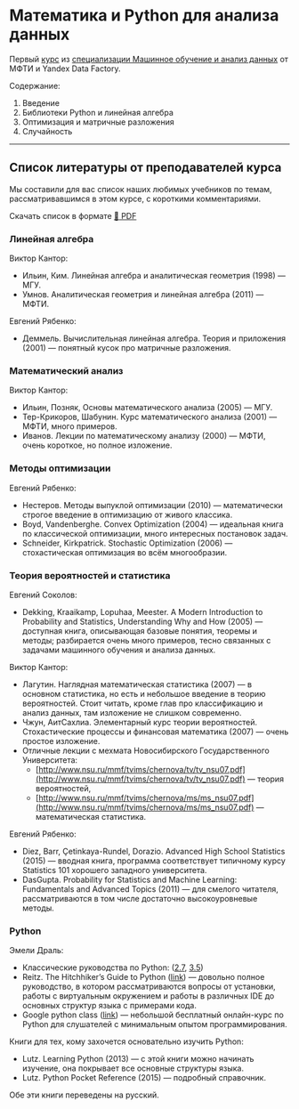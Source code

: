 # Математика и Python для анализа данных

Первый [курс](https://www.coursera.org/learn/mathematics-and-python/) из [специализации Машинное обучение и анализ данных](https://www.coursera.org/specializations/mashinnoye-obucheniye) от МФТИ и Yandex Data Factory.

Содержание:

1. Введение
2. Библиотеки Python и линейная алгебра
3. Оптимизация и матричные разложения
4. Случайность

-------

## Список литературы от преподавателей курса

Мы составили для вас список наших любимых учебников по темам, рассматривавшимся в этом курсе, с короткими комментариями. 

Скачать список в формате [:ledger: PDF](https://github.com/SeniorCat/coursera/blob/master/1-mathematics%20and%20python/recommendations.pdf)

### Линейная алгебра

Виктор Кантор:

* Ильин, Ким. Линейная алгебра и аналитическая геометрия (1998) — МГУ.
* Умнов. Аналитическая геометрия и линейная алгебра (2011) — МФТИ.

Евгений Рябенко:

* Деммель. Вычислительная линейная алгебра. Теория и приложения (2001) — понятный кусок про матричные разложения.

### Математический анализ

Виктор Кантор:

* Ильин, Позняк, Основы математического анализа (2005) — МГУ.
* Тер-Крикоров, Шабунин. Курс математического анализа (2001) — МФТИ, много примеров.
* Иванов. Лекции по математическому анализу (2000) — МФТИ, очень короткое, но полное изложение.

### Методы оптимизации

Евгений Рябенко:

* Нестеров. Методы выпуклой оптимизации (2010) — математически строгое введение в оптимизацию от живого классика.
* Boyd, Vandenberghe. Convex Optimization (2004) — идеальная книга по классической оптимизации, много интересных постановок задач.
* Schneider, Kirkpatrick. Stochastic Optimization (2006) — стохастическая оптимизация во всём многообразии.

### Теория вероятностей и статистика

Евгений Соколов:

* Dekking, Kraaikamp, Lopuhaa, Meester. A Modern Introduction to Probability and Statistics, Understanding Why and How (2005) — доступная книга, описывающая базовые понятия, теоремы и методы; разбирается очень много примеров, тесно связанных с задачами машинного обучения и анализа данных.

Виктор Кантор:

* Лагутин. Наглядная математическая статистика (2007) — в основном статистика, но есть и небольшое введение в теорию вероятностей. Стоит читать, кроме глав про классификацию и анализ данных, там изложение не слишком современно.
* Чжун, АитСахлиа. Элементарный курс теории вероятностей. Стохастические процессы и финансовая математика (2007) — очень простое изложение.
* Отличные лекции с мехмата Новосибирского Государственного Университета: 
	* [http://www.nsu.ru/mmf/tvims/chernova/tv/tv_nsu07.pdf](http://www.nsu.ru/mmf/tvims/chernova/tv/tv_nsu07.pdf) — теория вероятностей, 
	* [http://www.nsu.ru/mmf/tvims/chernova/ms/ms_nsu07.pdf](http://www.nsu.ru/mmf/tvims/chernova/ms/ms_nsu07.pdf) — математическая статистика.

Евгений Рябенко:

* Diez, Barr, Çetinkaya-Rundel, Dorazio. Advanced High School Statistics (2015) — вводная книга, программа соответствует типичному курсу Statistics 101 хорошего западного университета.
* DasGupta. Probability for Statistics and Machine Learning: Fundamentals and Advanced Topics (2011) — для смелого читателя, рассматриваются в том числе достаточно высокоуровневые методы.

### Python

Эмели Драль:

* Классические руководства по Python: ([2.7](https://docs.python.org/2/tutorial/), [3.5](https://docs.python.org/3/tutorial/))
* Reitz. The Hitchhiker’s Guide to Python ([link](http://docs.python-guide.org/en/latest/)) — довольно полное руководство, в котором рассматриваются вопросы от установки, работы с виртуальным окружением и работы в различных IDE до основных структур языка с примерами кода.
* Google python class ([link](https://developers.google.com/edu/python/)) — небольшой бесплатный онлайн-курс по Python для слушателей с минимальным опытом программирования.

Книги для тех, кому захочется основательно изучить Python:

* Lutz. Learning Python (2013) — с этой книги можно начинать изучение, она покрывает все основные структуры языка.
* Lutz. Python Pocket Reference (2015) — подробный справочник.

Обе эти книги переведены на русский.
